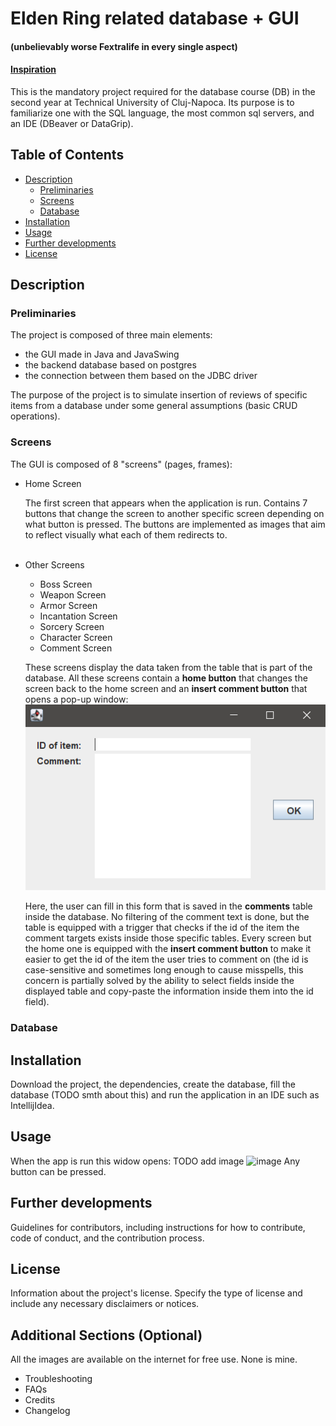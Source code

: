 # Elden Ring related database + GUI

#### (unbelievably worse Fextralife in every single aspect)
#### [Inspiration](https://eldenring.wiki.fextralife.com/Elden+Ring+Wiki)

This is the mandatory project required for the database course (DB) in the second year at Technical University of
Cluj-Napoca. Its purpose is to familiarize one with the SQL language, the most common sql servers, and an IDE
(DBeaver or DataGrip).

## Table of Contents

- [Description](#Description)
    - [Preliminaries](#Preliminaries)
    - [Screens](#Screens)
    - [Database](#Database)
- [Installation](#installation)
- [Usage](#usage)
- [Further developments](#Further-developments)
- [License](#license)

## Description

### Preliminaries

The project is composed of three main elements:
- the GUI made in Java and JavaSwing
- the backend database based on postgres
- the connection between them based on the JDBC driver

The purpose of the project is to simulate insertion of reviews of specific items from a database under some general
assumptions (basic CRUD operations).

### Screens

The GUI is composed of 8 "screens" (pages, frames):
- Home Screen

  The first screen that appears when the application is run. Contains 7 buttons that change the screen to another specific
  screen depending on what button is pressed. The buttons are implemented as images that aim to reflect visually what each
  of them redirects to.
  <br></br>

- Other Screens
    - Boss Screen
    - Weapon Screen
    - Armor Screen
    - Incantation Screen
    - Sorcery Screen
    - Character Screen
    - Comment Screen

    These screens display the data taken from the table that is part of the database. All these screens contain a **home
button** that changes the screen back to the home screen and an **insert comment button** that opens a pop-up window: 
![](img.png)

  Here, the user can fill in this form that is saved in the **comments** table inside the database. No filtering of the comment text is
  done, but the table is equipped with a trigger that checks if the id of the item the comment targets exists inside those
  specific tables. Every screen but the home one is equipped with the **insert comment button** to make it easier to get the id
  of the item the user tries to comment on (the id is case-sensitive and sometimes long enough to cause misspells, this concern
  is partially solved by the ability to select fields inside the displayed table and copy-paste the information inside them into
  the id field).

### Database



## Installation

Download the project, the dependencies, create the database, fill the database (TODO smth about this) and run the application
in an IDE such as IntellijIdea.

## Usage

When the app is run this widow opens:
TODO add image ![image]()
Any button can be pressed.

## Further developments

Guidelines for contributors, including instructions for how to contribute, code of conduct, and the contribution process.

## License

Information about the project's license. Specify the type of license and include any necessary disclaimers or notices.

## Additional Sections (Optional)

All the images are available on the internet for free use. None is mine.
- Troubleshooting
- FAQs
- Credits
- Changelog
